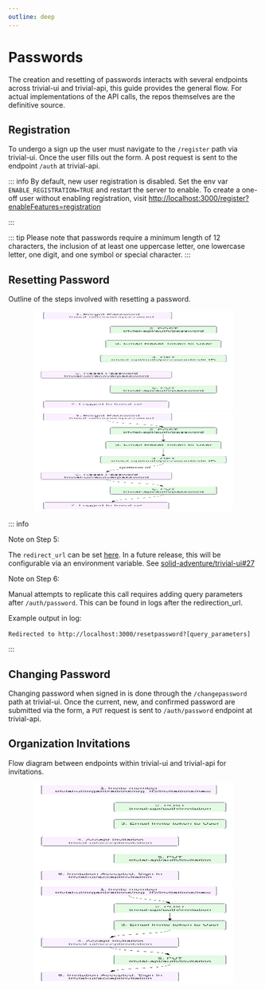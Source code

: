 ```yaml
---
outline: deep
---
```


<script setup>
import { useData } from 'vitepress'
const { isDark } = useData()
</script>

# Passwords
The creation and resetting of passwords interacts with several endpoints across trivial-ui and trivial-api, this guide provides the general flow. For actual implementations of the API calls, the repos themselves are the definitive source.

## Registration
To undergo a sign up the user must navigate to the `/register` path via trivial-ui. Once the user fills out the form. A post request is sent to the endpoint `/auth` at trivial-api.

::: info
By default, new user registration is disabled. Set the env var `ENABLE_REGISTRATION=TRUE` and restart the server to enable.
To create a one-off user without enabling registration, visit [http://localhost:3000/register?enableFeatures=registration](http://localhost:3000/register?enableFeatures=registration)

:::

::: tip Please note that passwords require a minimum length of 12 characters, the inclusion of at least one uppercase letter, one lowercase letter, one digit, and one symbol or special character.
:::


## Resetting Password
Outline of the steps involved with resetting a password. 

<div align = "center">
  <img v-if="isDark" height = "200px" width = "400" src = "../assets/Reset_Password_Flow_Light.svg"/>
  <img v-else height = "200px" width = "400" src = "../assets/Reset_Password_Flow_Dark.svg" />
</div>

::: info

Note on Step 5: 

The `redirect_url` can be set [here](https://github.com/solid-adventure/trivial-ui/blob/e74d0b8790f9dafce6a318c7441bf0ce0e2be909/source/components/RecoverPassword.vue#L77C24-L77C24). In a future release, this will be configurable via an environment variable. See [solid-adventure/trivial-ui#27](https://github.com/solid-adventure/trivial-ui/issues/27)

Note on Step 6:

Manual attempts to replicate this call requires adding query parameters after `/auth/password`. This can be found in logs after the redirection_url.

Example output in log: 

`Redirected to http://localhost:3000/resetpassword?[query_parameters]`

:::

## Changing Password
Changing password when signed in is done through the `/changepassword` path at trivial-ui. Once the current, new, and confirmed password are submitted via the form, a `PUT` request is sent to `/auth/password` endpoint at trivial-api.

## Organization Invitations

Flow diagram between endpoints within trivial-ui and trivial-api for invitations.


<div align = "center">
  <img v-if="isDark" height = "200px" width = "400" src = "../assets/invite_flow_diagram_light.svg"/>
  <img v-else height = "200px" width = "400" src = "../assets/invite_flow_diagram_dark.svg" />
</div>